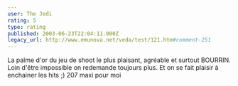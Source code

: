 ```yaml
---
user: The Jedi
rating: 5
type: rating
published: 2003-06-23T22:04:11.000Z
legacy_url: http://www.emunova.net/veda/test/121.htm#comment-251
---
```

La palme d'or du jeu de shoot le plus plaisant, agréable et surtout BOURRIN. Loin d'être impossible on redemande toujours plus. Et on se fait plaisir à enchainer les hits ;) 207 maxi pour moi